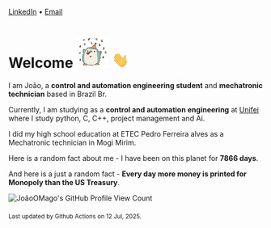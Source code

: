 [LinkedIn](https://www.linkedin.com/in/joão-pedro-gozzoli-b95641301/) &bull;
[Email](joaopedrogozzoli@gmail.com)

# Welcome <img src="happy.gif" height="64px" /> <img src="wave.gif" height="32px" />

I am João, a  **control and automation engineering student** and **mechatronic technician** based in Brazil Br.

Currently, I am studying as a **control and automation engineering** at [Unifei](https://unifei.edu.br) where I study python, C, C++, project management and Ai.

I did my high school education at ETEC Pedro Ferreira alves as a Mechatronic technician in Mogi Mirim.

Here is a random fact about me - I have been on this planet for **7866 days**.

And here is a just a random fact -  **Every day more money is printed for Monopoly than the US Treasury**.

![JoãoOMago's GitHub Profile View Count](https://komarev.com/ghpvc/?username=JoaoOMago)

<sub>Last updated by Github Actions on 12 Jul, 2025.</sub>
